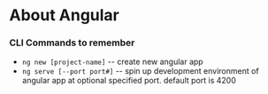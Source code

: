 # About Angular 

### CLI Commands to remember 
* `ng new [project-name]` -- create new angular app 
* `ng serve [--port port#]` -- spin up development environment of angular app at optional specified port. default port is 4200